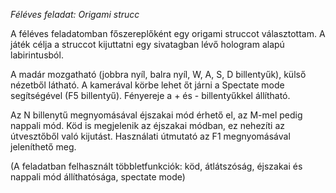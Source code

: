 _Féléves feladat: Origami strucc_

A féléves feladatomban főszereplőként egy origami struccot választottam. A játék célja a struccot kijuttatni egy sivatagban lévő hologram alapú labirintusból. 

A madár mozgatható (jobbra nyíl, balra nyíl, W, A, S, D billentyűk), külső nézetből látható. A kamerával körbe lehet őt járni a Spectate mode segítségével (F5 billentyű). Fényereje a + és - billentyűkkel állítható.

Az N billenytű megnyomásával éjszakai mód érhető el, az M-mel pedig nappali mód. Köd is megjelenik az éjszakai módban, ez nehezíti az útvesztőből való kijutást.
Használati útmutató az F1 megnyomásával jeleníthető meg.

(A feladatban felhasznált többletfunkciók: köd, átlátszóság, éjszakai és nappali mód állíthatósága, spectate mode)


